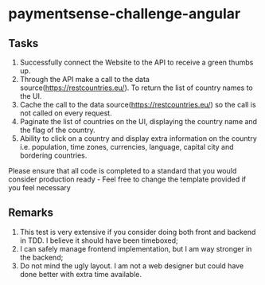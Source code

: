 # paymentsense-challenge-angular

## Tasks
1. Successfully connect the Website to the API to receive a green thumbs up.
2. Through the API make a call to the data source(https://restcountries.eu/). To return the list of country names to the UI.
3. Cache the call to the data source(https://restcountries.eu/) so the call is not called on every request.
4. Paginate the list of countries on the UI, displaying the country name and the flag of the country.
5. Ability to click on a country and display extra information on the country
  i.e. population, time zones, currencies, language, capital city and bordering countries.

Please ensure that all code is completed to a standard that you would consider production ready - Feel free to change the template provided if you feel necessary

## Remarks
1. This test is very extensive if you consider doing both front and backend in TDD. I believe it should have been timeboxed;
2. I can safely manage frontend implementation, but I am way stronger in the backend;
3. Do not mind the ugly layout. I am not a web designer but could have done better with extra time available.
